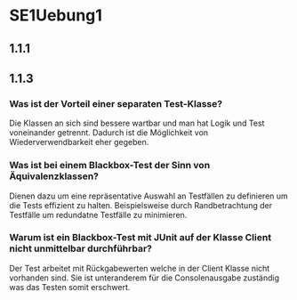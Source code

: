 # SE1Uebung1

## 1.1.1

## 1.1.3

### Was ist der Vorteil einer separaten Test-Klasse?
Die Klassen an sich sind bessere wartbar und man hat Logik und Test voneinander getrennt. Dadurch ist die Möglichkeit von Wiederverwendbarkeit eher gegeben.

### Was ist bei einem Blackbox-Test der Sinn von Äquivalenzklassen?
Dienen dazu um eine repräsentative Auswahl an Testfällen zu definieren um die Tests effizient zu halten. Beispielsweise durch Randbetrachtung der Testfälle um redundatne Testfälle zu minimieren. 

### Warum ist ein Blackbox-Test mit JUnit auf der Klasse Client nicht unmittelbar durchführbar?
Der Test arbeitet mit Rückgabewerten welche in der Client Klasse nicht vorhanden sind. Sie ist unteranderem für die Consolenausgabe zuständig was das Testen somit erschwert. 
